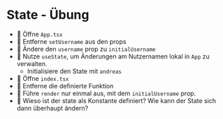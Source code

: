 # State - Übung

- 🧭 Öffne `App.tsx`
- 💪 Entferne `setUsername` aus den props
- 💪 Ändere den `username` prop zu `initialUsername`
- 💪 Nutze `useState`, um Änderungen am Nutzernamen lokal in `App` zu verwalten.
  - Initialisiere den State mit `andreas`
- 🧭 Öffne `index.tsx`
- 💪 Entferne die definierte Funktion
- 💪 Führe `render` nur einmal aus, mit dem `initialUsername` prop.
- 🧠 Wieso ist der state als Konstante definiert? Wie kann der State sich dann überhaupt ändern?
